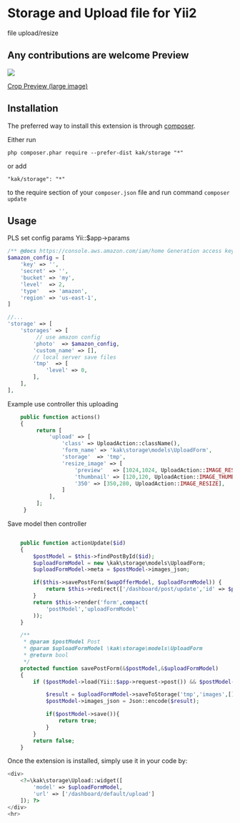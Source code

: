 Storage and Upload file for Yii2
============
file upload/resize

Any contributions are welcome
Preview
-----------
<img src="https://lh3.googleusercontent.com/--sDmh3Ca8UA/VbXsQf_UxoI/AAAAAAAAADo/STR3DrTrdDU/s477-Ic42/PreviewUpload.png">

<a href="https://picasaweb.google.com/104329650875154427869/KakGithub#6176102228563362898" target="_blank">Crop Preview (large image)<a>

Installation
------------

The preferred way to install this extension is through [composer](http://getcomposer.org/download/).

Either run
```
php composer.phar require --prefer-dist kak/storage "*"
```

or add

```
"kak/storage": "*"
```

to the require section of your `composer.json` file and run command `composer update`


Usage
-----
PLS set config params Yii::$app->params


```php
/** @docs https://console.aws.amazon.com/iam/home Generation access key and secret */
$amazon_config = [
    'key' => '', 
    'secret' => '',
    'bucket' => 'my',
    'level'  => 2,
    'type'   => 'amazon',
    'region' => 'us-east-1',
]

//...
'storage' => [
    'storages' => [
         // use amazon config
        'photo'  => $amazon_config,
        'custom_name' => [],
        // local server save files
        'tmp'  => [       
            'level' => 0,
        ],
    ],
],

```

Example use controller this uploading

```php
    public function actions()
    {
         return [
             'upload' => [
                 'class' => UploadAction::className(),
                 'form_name' => 'kak\storage\models\UploadForm',
                 'storage'  => 'tmp',
                 'resize_image' => [
                     'preview'   => [1024,1024, UploadAction::IMAGE_RESIZE],
                     'thumbnail' => [120,120, UploadAction::IMAGE_THUMB],
                     '350' => [350,280, UploadAction::IMAGE_RESIZE],
                 ]
             ],
         ];
     }
```

Save model then controller
```php

    public function actionUpdate($id)
    {
        $postModel = $this->findPostById($id);
        $uploadFormModel = new \kak\storage\models\UploadForm;
        $uploadFormModel->meta = $postModel->images_json;

        if($this->savePostForm($wapOfferModel, $uploadFormModel)) {
            return $this->redirect(['/dashboard/post/update','id' => $postModel->id]);
        }
        return $this->render('form',compact(
            'postModel','uploadFormModel'
        ));
    }

    /**
     * @param $postModel Post
     * @param $uploadFormModel \kak\storage\models\UploadForm
     * @return bool
     */
    protected function savePostForm(&$postModel,&$uploadFormModel)
    {
        if ($postModel->load(Yii::$app->request->post()) && $postModel->validate()) {

            $result = $uploadFormModel->saveToStorage('tmp','images',[]);
            $postModel->images_json = Json::encode($result);

            if($postModel->save()){
                return true;
            }
        }
        return false;
    }
```

Once the extension is installed, simply use it in your code by:

```php
<div>
    <?=\kak\storage\Upload::widget([
        'model' => $uploadFormModel,
        'url' => ['/dashboard/default/upload']    
    ]); ?>
</div>
<hr>
```
